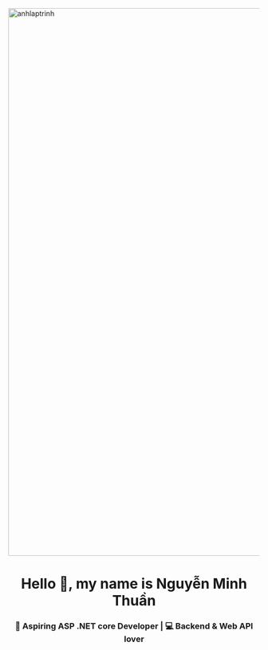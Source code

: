 <img align="center" src="https://github.com/user-attachments/assets/53637e82-69cd-4d5d-80c1-b3c2da6bee5c" width="1100px"  alt="anhlaptrinh"/>

<h1 align="center">Hello 👋, my name is Nguyễn Minh Thuần</h1>
<h3 align="center">🎯 Aspiring ASP .NET core Developer | 💻 Backend & Web API lover</h3>

